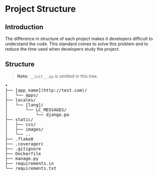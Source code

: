 # Project Structure

## Introduction

The difference in structure of each project makes it developers difficult to understand the code. This standard comes to solve this problem and to reduce the time used when developers study the project.

## Structure

> **Note:** `__init__.py` is omitted in this tree.

<pre>
•
├── [app_name](http://test.com)/
│   └── apps/
├── locales/
│   └── [lang]/
│       └── LC_MESSAGES/
│           └── django.po
├── static/
│   ├── css/
│   ├── images/
│   └── ..
├── .flake8
├── .coveragerc
├── .gitignore
├── Dockerfile
├── manage.py
├── requirements.in
└── requirements.txt
</pre>
